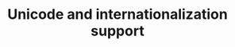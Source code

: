 ---
layout: default
title: Unicode and internationalization support
parent: Localization
grand_parent: App resources
nav_order: 3
---